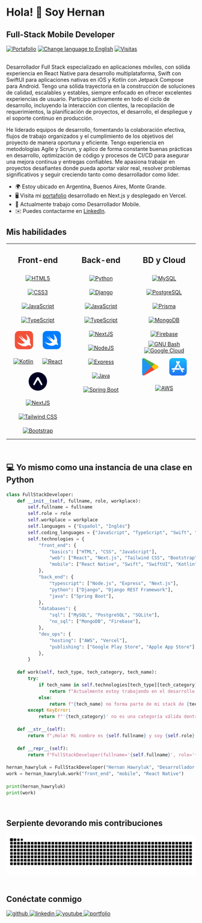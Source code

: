 # Hola! 👋 Soy Hernan

## Full-Stack Mobile Developer

<div>
  <a href="https://hernan-hawryluk.vercel.app"><img alt="Portafolio" src="https://img.shields.io/badge/Portafolio-gray?logo=react"></a>
  <a href="https://github.com/hernanhawryluk/hernanhawryluk/blob/main/README.es.md"><img alt="Change language to English" src="https://img.shields.io/badge/translate-english-red.svg"></a>
  <a href="#"><img alt="Visitas" src="https://visitor-badge.laobi.icu/badge?page_id=hernanhawryluk.hernanhawryluk"></a>
</div>
<br>

Desarrollador Full Stack especializado en aplicaciones móviles, con sólida experiencia en React Native para desarrollo multiplataforma, Swift con SwiftUI para aplicaciones nativas en iOS y Kotlin con Jetpack Compose para Android. Tengo una sólida trayectoria en la construcción de soluciones de calidad, escalables y estables, siempre enfocado en ofrecer excelentes experiencias de usuario. Participo activamente en todo el ciclo de desarrollo, incluyendo la interacción con clientes, la recopilación de requerimientos, la planificación de proyectos, el desarrollo, el despliegue y el soporte continuo en producción.

He liderado equipos de desarrollo, fomentando la colaboración efectiva, flujos de trabajo organizados y el cumplimiento de los objetivos del proyecto de manera oportuna y eficiente. Tengo experiencia en metodologías Agile y Scrum, y aplico de forma constante buenas prácticas en desarrollo, optimización de código y procesos de CI/CD para asegurar una mejora continua y entregas confiables. Me apasiona trabajar en proyectos desafiantes donde pueda aportar valor real, resolver problemas significativos y seguir creciendo tanto como desarrollador como líder.

- 🌍 Estoy ubicado en Argentina, Buenos Aires, Monte Grande.
- 🖥️ Visita mi [portafolio](https://hernan-hawryluk.vercel.app/) desarrollado en Next.js y desplegado en Vercel.
- 🚀 Actualmente trabajo como Desarrollador Mobile.
- ✉️ Puedes contactarme en [LinkedIn](https://www.linkedin.com/in/hernan-hawryluk).
  <br>

## Mis habilidades

<table style="border-style=dotted;">
  <tr>
    <td valign="top" align="center" width="33%">
      <h2>Front-end</h2>
        <a href="https://developer.mozilla.org/en-US/docs/Glossary/HTML5" target="_blank"><img style="margin: 10px" src="https://raw.githubusercontent.com/danielcranney/readme-generator/main/public/icons/skills/html5-colored.svg" height="50" width="50" alt="HTML5" /></a>
        <a href="https://www.w3.org/TR/CSS/#css" target="_blank"><img style="margin: 10px" src="https://raw.githubusercontent.com/danielcranney/readme-generator/main/public/icons/skills/css3-colored.svg" height="50" width="50" alt="CSS3" /></a>
        <a href="https://www.javascript.com/" target="_blank"><img style="margin: 10px" src="https://profilinator.rishav.dev/skills-assets/javascript-original.svg" alt="JavaScript" height="50" width="50" /></a>
        <a href="https://www.typescriptlang.org/" target="_blank"><img style="margin: 10px" src="https://profilinator.rishav.dev/skills-assets/typescript-original.svg" alt="TypeScript" height="50" width="50" /></a>  
        <a href="https://developer.apple.com/swift" target="_blank"><img style="margin: 10px" src="./Assets/swift.png" alt="Swift" height="50" width="50" /></a>
        <a href="https://developer.apple.com/xcode/swiftui/" target="_blank"><img style="margin: 10px" src="./Assets/swift-ui.png" alt="Swift UI" height="50" width="50" /></a>
        <a href="https://kotlinlang.org/" target="_blank"><img style="margin: 10px" src="https://raw.githubusercontent.com/danielcranney/readme-generator/main/public/icons/skills/kotlin-colored.svg" height="50" width="50" alt="Kotlin" /></a>
        <a href="https://reactjs.org/" target="_blank"><img style="margin: 10px" src="https://raw.githubusercontent.com/danielcranney/readme-generator/main/public/icons/skills/react-colored.svg" height="50" width="50" alt="React" /></a>
        <a href="https://expo.dev/" target="_blank"><img style="margin: 10px" src="./Assets/expo.png" height="50" width="50" alt="Expo" /></a>
        <a href="https://nextjs.org/" target="_blank"><img style="margin: 10px" src="https://profilinator.rishav.dev/skills-assets/nextjs.png" alt="NextJS" height="50" width="50" /></a>
        <a href="https://www.tailwindcss.com/" target="_blank"><img style="margin: 10px" src="https://profilinator.rishav.dev/skills-assets/tailwindcss.svg" alt="Tailwind CSS" height="50" width="50" /></a>  
        <a href="https://getbootstrap.com/" target="_blank"><img style="margin: 10px" src="https://raw.githubusercontent.com/danielcranney/readme-generator/main/public/icons/skills/bootstrap-colored.svg" height="50" width="50" alt="Bootstrap" /></a>
    </td>
    <td valign="top" align="center" width="33%">
      <h2>Back-end</h2> 
        <a href="https://www.python.org/" target="_blank"><img style="margin: 10px" src="https://profilinator.rishav.dev/skills-assets/python-original.svg" alt="Python" height="50" width="50" /></a>  
        <a href="https://www.djangoproject.com/" target="_blank"><img style="margin: 10px" src="https://raw.githubusercontent.com/danielcranney/readme-generator/main/public/icons/skills/django-colored.svg" height="50" width="50" alt="Django" /></a>
        <a href="https://www.javascript.com/" target="_blank"><img style="margin: 10px" src="https://profilinator.rishav.dev/skills-assets/javascript-original.svg" alt="JavaScript" height="50" width="50" /></a>  
        <a href="https://www.typescriptlang.org/" target="_blank"><img style="margin: 10px" src="https://profilinator.rishav.dev/skills-assets/typescript-original.svg" alt="TypeScript" height="50" width="50" /></a>
        <a href="https://nextjs.org/" target="_blank"><img style="margin: 10px" src="https://profilinator.rishav.dev/skills-assets/nextjs.png" alt="NextJS" height="50" width="50" /></a>  
        <a href="https://nodejs.org/en/" target="_blank"><img style="margin: 10px" src="https://raw.githubusercontent.com/danielcranney/readme-generator/main/public/icons/skills/nodejs-colored.svg" height="50" width="50" alt="NodeJS" /></a>
        <a href="https://expressjs.com/" target="_blank"><img style="margin: 10px" src="https://raw.githubusercontent.com/danielcranney/readme-generator/main/public/icons/skills/express-colored.svg" height="50" width="50" alt="Express" /></a>
        <a href="https://www.java.com/" target="_blank"><img style="margin: 10px" src="https://raw.githubusercontent.com/danielcranney/readme-generator/main/public/icons/skills/java-colored.svg" height="50" width="50" alt="Java" /></a>
      <a href="https://spring.io/projects/spring-boot" target="_blank"><img style="margin: 10px" src="https://raw.githubusercontent.com/danielcranney/readme-generator/main/public/icons/skills/springboot-colored.svg" height="50" width="50" alt="Spring Boot" /></a>
    </td>
    <td valign="top" align="center" width="33%">
      <h2>BD y Cloud</h2>
        <a href="https://www.mysql.com/" target="_blank"><img style="margin: 10px" src="https://raw.githubusercontent.com/danielcranney/readme-generator/main/public/icons/skills/mysql-colored.svg" height="50" width="50" alt="MySQL" /></a>
        <a href="https://www.postgresql.org/" target="_blank"><img style="margin: 10px" src="https://profilinator.rishav.dev/skills-assets/postgresql-original-wordmark.svg" alt="PostgreSQL" height="50" width="50" /></a>  
        <a href="https://www.prisma.io/" target="_blank"><img style="margin: 10px" src="https://profilinator.rishav.dev/skills-assets/prisma.png" alt="Prisma" height="50" width="50" /></a>  
        <a href="https://www.mongodb.com/" target="_blank"><img style="margin: 10px" src="https://raw.githubusercontent.com/danielcranney/readme-generator/main/public/icons/skills/mongodb-colored.svg" height="50" width="50" alt="MongoDB" /></a>
        <a href="https://firebase.google.com/" target="_blank"><img style="margin: 10px" src="https://profilinator.rishav.dev/skills-assets/firebase.png" alt="Firebase" height="50" width="50" /></a>
        <a href="https://www.gnu.org/software/bash/" target="_blank"><img src="https://raw.githubusercontent.com/danielcranney/readme-generator/main/public/icons/skills/gnubash.svg" height="50" width="50" alt="GNU Bash" title="GNU Bash"/></a>
        <a href="https://cloud.google.com/" target="_blank"><img src="https://raw.githubusercontent.com/danielcranney/readme-generator/main/public/icons/skills/googlecloud-colored.svg" height="50" width="50" alt="Google Cloud" title="Google Cloud"/></a>
        <a href="https://play.google.com/store" target="_blank"><img style="margin: 10px" src="./Assets/googleplay.png" height="50" width="50" alt="Google Play" /></a>
        <a href="https://www.apple.com/app-store/" target="_blank"><img style="margin: 10px" src="./Assets/appstore.png" alt="App Store" height="50" width="50" /></a>
        <a href="https://aws.amazon.com/" target="_blank"><img style="margin: 10px" src="https://raw.githubusercontent.com/danielcranney/readme-generator/main/public/icons/skills/aws-colored.svg" alt="AWS" height="50" width="50" /></a>
    </td>
  </tr>
</table>
<br>

## 💻 Yo mismo como una instancia de una clase en Python

```python
class FullStackDeveloper:
    def __init__(self, fullname, role, workplace):
        self.fullname = fullname
        self.role = role
        self.workplace = workplace
        self.languages = {"Español", "Inglés"}
        self.coding_languages = {"JavaScript", "TypeScript", "Swift", "Kotlin", "Python", "Java"}
        self.technologies = {
            "front_end": {
                "basics": ["HTML", "CSS", "JavaScript"],
                "web": ["React", "Next.js", "Tailwind CSS", "Bootstrap"],
                "mobile": ["React Native", "Swift", "SwiftUI", "Kotlin", "Jetpack Compose"],
            },
            "back_end": {
                "typescript": ["Node.js", "Express", "Next.js"],
                "python": ["Django", "Django REST Framework"],
                "java": ["Spring Boot"],
            },
            "databases": {
                "sql": ["MySQL", "PostgreSQL", "SQLite"],
                "no_sql": ["MongoDB", "Firebase"],
            },
            "dev_ops": {
                "hosting": ["AWS", "Vercel"],
                "publishing": ["Google Play Store", "Apple App Store"],
            },
        }

    def work(self, tech_type, tech_category, tech_name):
        try:
            if tech_name in self.technologies[tech_type][tech_category]:
                return f"Actualmente estoy trabajando en el desarrollo de {tech_category} utilizando {tech_name}."
            else:
                return f"{tech_name} no forma parte de mi stack de {tech_category}. Estoy abierto a aprenderlo."
        except KeyError:
            return f"'{tech_category}' no es una categoría válida dentro de '{tech_type}'."

    def __str__(self):
        return f"¡Hola! Mi nombre es {self.fullname} y soy {self.role} en {self.workplace}."

    def __repr__(self):
        return f"FullStackDeveloper(fullname='{self.fullname}', role='{self.role}', workplace='{self.workplace}')"

hernan_hawryluk = FullStackDeveloper("Hernan Hawryluk", "Desarrollador Mobile", "Bytewave")
work = hernan_hawryluk.work("front_end", "mobile", "React Native")

print(hernan_hawryluk)
print(work)
```

<br>

## Serpiente devorando mis contribuciones

<div align="center">
  <picture>
    <source media="(prefers-color-scheme: dark)" srcset="https://raw.githubusercontent.com/hernanhawryluk/hernanhawryluk/output/github-contribution-grid-snake-dark.svg">
    <source media="(prefers-color-scheme: light)" srcset="https://raw.githubusercontent.com/hernanhawryluk/hernanhawryluk/output/github-contribution-grid-snake.svg">
    <img alt="github contribution grid snake animation" src="https://raw.githubusercontent.com/hernanhawryluk/hernanhawryluk/output/github-contribution-grid-snake.svg">
  </picture>
</div>

<br>

## Conéctate conmigo

<div>
  <a href="https://github.com/hernanhawryluk" target="_blank">
  <img src="https://img.shields.io/badge/github-%2324292e.svg?&style=for-the-badge&logo=github&logoColor=white" alt="github" />
  </a>
  <a href="https://linkedin.com/in/hernan-hawryluk" target="_blank">
  <img src="https://img.shields.io/badge/linkedin-%231E77B5.svg?&style=for-the-badge&logo=linkedin&logoColor=white" alt="linkedin" />
  </a>
  <a href="https://www.youtube.com/channel/UCPfXI175l66910dP1rMkD2w" target="_blank">
  <img src="https://img.shields.io/badge/youtube-%23EE4831.svg?&style=for-the-badge&logo=youtube&logoColor=white" alt="youtube" />
  </a> 
  <a href="https://hernan-hawryluk.vercel.app" target="_blank">
  <img src="https://img.shields.io/badge/Portafolio-%2324292e.svg?&style=for-the-badge&logo=react&logoColor=blue" alt="portfolio" />
  </a> 
</div>
